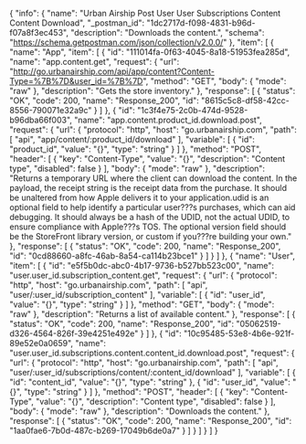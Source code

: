 {
  "info": {
    "name": "Urban Airship Post User User Subscriptions Content Content Download",
    "_postman_id": "1dc2717d-f098-4831-b96d-f07a8f3ec453",
    "description": "Downloads the content.",
    "schema": "https://schema.getpostman.com/json/collection/v2.0.0/"
  },
  "item": [
    {
      "name": "App",
      "item": [
        {
          "id": "111014fa-0f63-4045-8a18-51953fea285d",
          "name": "app.content.get",
          "request": {
            "url": "http://go.urbanairship.com/api/app/content?Content-Type=%7B%7D&user_id=%7B%7D",
            "method": "GET",
            "body": {
              "mode": "raw"
            },
            "description": "Gets the store inventory."
          },
          "response": [
            {
              "status": "OK",
              "code": 200,
              "name": "Response_200",
              "id": "8615c5c8-df58-42cc-8556-790071e32a9c"
            }
          ]
        },
        {
          "id": "1c3f4e75-2c0b-474d-9528-b96dba66f003",
          "name": "app.content.product_id.download.post",
          "request": {
            "url": {
              "protocol": "http",
              "host": "go.urbanairship.com",
              "path": [
                "api",
                "app/content/:product_id/download"
              ],
              "variable": [
                {
                  "id": "product_id",
                  "value": "{}",
                  "type": "string"
                }
              ]
            },
            "method": "POST",
            "header": [
              {
                "key": "Content-Type",
                "value": "{}",
                "description": "Content type",
                "disabled": false
              }
            ],
            "body": {
              "mode": "raw"
            },
            "description": "Returns a temporary URL where the client can download the content. In the payload, the receipt string is the receipt data from the purchase. It should be unaltered from how Apple delivers it to your application.udid is an optional field to help identify a particular user???s purchases, which can aid debugging. It should always be a hash of the UDID, not the actual UDID, to ensure compliance with Apple???s TOS. The optional version field should be the StoreFront library version, or custom if you???re building your own."
          },
          "response": [
            {
              "status": "OK",
              "code": 200,
              "name": "Response_200",
              "id": "0cd88660-a8fc-46ab-8a54-ca114b23bce1"
            }
          ]
        }
      ]
    },
    {
      "name": "User",
      "item": [
        {
          "id": "e5f5b0dc-abc0-4b17-9736-b527bb523c00",
          "name": "user.user_id.subscription_content.get",
          "request": {
            "url": {
              "protocol": "http",
              "host": "go.urbanairship.com",
              "path": [
                "api",
                "user/:user_id/subscription_content"
              ],
              "variable": [
                {
                  "id": "user_id",
                  "value": "{}",
                  "type": "string"
                }
              ]
            },
            "method": "GET",
            "body": {
              "mode": "raw"
            },
            "description": "Returns a list of available content."
          },
          "response": [
            {
              "status": "OK",
              "code": 200,
              "name": "Response_200",
              "id": "05062519-d326-4564-826f-39e4251e492e"
            }
          ]
        },
        {
          "id": "10c95485-53e8-4b6e-921f-89e52e0a0659",
          "name": "user.user_id.subscriptions.content.content_id.download.post",
          "request": {
            "url": {
              "protocol": "http",
              "host": "go.urbanairship.com",
              "path": [
                "api",
                "user/:user_id/subscriptions/content/:content_id/download"
              ],
              "variable": [
                {
                  "id": "content_id",
                  "value": "{}",
                  "type": "string"
                },
                {
                  "id": "user_id",
                  "value": "{}",
                  "type": "string"
                }
              ]
            },
            "method": "POST",
            "header": [
              {
                "key": "Content-Type",
                "value": "{}",
                "description": "Content type",
                "disabled": false
              }
            ],
            "body": {
              "mode": "raw"
            },
            "description": "Downloads the content."
          },
          "response": [
            {
              "status": "OK",
              "code": 200,
              "name": "Response_200",
              "id": "1aa0fae6-7b0d-487c-b269-17049b6de0a7"
            }
          ]
        }
      ]
    }
  ]
}